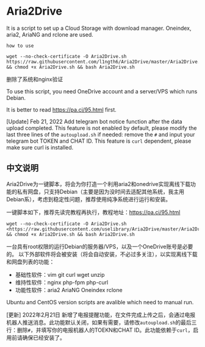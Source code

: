 # Aria2Drive

It is a script to set up a Cloud Storage with download manager. Oneindex, aria2, AriaNG and rclone are used.

`how to use `

````
wget --no-check-certificate -O Aria2Drive.sh https://raw.githubusercontent.com/l1ngth6/Aria2Drive/master/Aria2Drive.sh && chmod +x Aria2Drive.sh && bash Aria2Drive.sh
````
删除了系统和nginx验证

To use this script, you need OneDrive account and a server/VPS which runs Debian.

It is better to read <https://pa.ci/95.html> first.

[Update] Feb 21, 2022
Add telegram bot notice function after the data upload completed. This feature is not enabled by default, please modify the last three lines of the `autoupload.sh` if needed: remove the `#` and input your telegram bot TOKEN and CHAT ID. This feature is `curl` dependent, please make sure curl is installed.



## 中文说明

Aria2Drive为一键脚本，将会为你打造一个利用aria2和onedrive实现离线下载功能的私有网盘，只支持Debian（主要是因为没时间去适配其他系统，我主用Debian系），考虑到稳定性问题，推荐使用纯净系统进行运行和安装。

一键脚本如下，推荐先读完教程再执行，教程地址：<https://pa.ci/95.html>

````
wget --no-check-certificate -O Aria2Drive.sh <https://raw.githubusercontent.com/uselibrary/Aria2Drive/master/Aria2Drive.sh> && chmod +x Aria2Drive.sh && bash Aria2Drive.sh
````

一台具有root权限的运行Debian的服务器/VPS，以及一个OneDrive账号是必要的。 以下外部软件将会被安装（将会自动安装，不必过多关注），以实现离线下载和网盘列表的功能：

- 基础性软件：vim git curl wget unzip
- 维持性软件：nginx php-fpm php-curl
- 功能性软件：aria2 AriaNG Oneindex rclone

Ubuntu and CentOS version scripts are avalible which need to manual run.


[更新] 2022年2月21日
新增了电报提醒功能，在文件完成上传之后，会通过电报机器人推送消息。此功能默认关闭，如果有需要，请修改`autoupload.sh`的最后三行：删除`#`，并填写你的电报机器人的TOEKN和CHAT ID。此功能依赖于`curl`，启用前请确保已经安装了。
